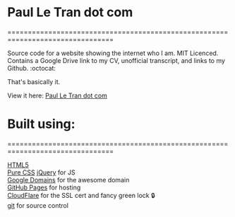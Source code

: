 # Paul Le Tran dot com
================================================================================

Source code for a website showing the internet who I am. MIT Licenced. Contains a Google Drive link to my CV, unofficial transcript, and links to my Github. :octocat:

That's basically it.

View it here: [Paul Le Tran dot com](https://paulletran.com/)

# Built using:
================================================================================

[HTML5](https://developers.google.com/web/)  
[Pure CSS](https://www.w3.org/Style/CSS/Overview.en.html)
[jQuery](https://jquery.com/) for JS  
[Google Domains](https://domains.google/) for the awesome domain  
[GitHub Pages](https://pages.github.com/) for hosting  
[CloudFlare](https://www.cloudflare.com/) for the SSL cert and fancy green lock :lock:  
[git](https://git-scm.com/) for source control
